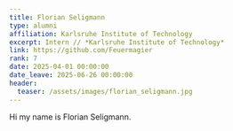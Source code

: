 ```yaml
---
title: Florian Seligmann
type: alumni
affiliation: Karlsruhe Institute of Technology
excerpt: Intern // *Karlsruhe Institute of Technology*
link: https://github.com/Feuermagier
rank: 7
date: 2025-04-01 00:00:00
date_leave: 2025-06-26 00:00:00
header:
  teaser: /assets/images/florian_seligmann.jpg
---
```

Hi my name is Florian Seligmann.
